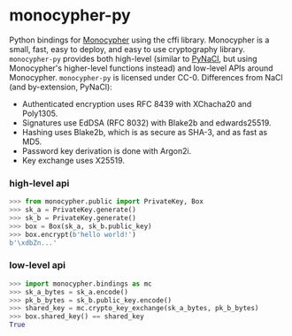 # monocypher-py

Python bindings for [Monocypher](https://monocypher.org/) using the cffi library.
Monocypher is a small, fast, easy to deploy, and easy to use cryptography library.
`monocypher-py` provides both high-level
(similar to [PyNaCl](https://pynacl.readthedocs.io/en/stable/),
but using Monocypher's higher-level functions instead)
and low-level APIs around Monocypher.
`monocypher-py` is licensed under CC-0. Differences from NaCl
(and by-extension, PyNaCl):

 - Authenticated encryption uses RFC 8439 with XChacha20 and Poly1305.
 - Signatures use EdDSA (RFC 8032) with Blake2b and edwards25519.
 - Hashing uses Blake2b, which is as secure as SHA-3, and as fast as MD5.
 - Password key derivation is done with Argon2i.
 - Key exchange uses X25519.

### high-level api

```python
>>> from monocypher.public import PrivateKey, Box
>>> sk_a = PrivateKey.generate()
>>> sk_b = PrivateKey.generate()
>>> box = Box(sk_a, sk_b.public_key)
>>> box.encrypt(b'hello world!')
b'\xdbZn...'
```

### low-level api

```python
>>> import monocypher.bindings as mc
>>> sk_a_bytes = sk_a.encode()
>>> pk_b_bytes = sk_b.public_key.encode()
>>> shared_key = mc.crypto_key_exchange(sk_a_bytes, pk_b_bytes)
>>> box.shared_key() == shared_key
True
```
